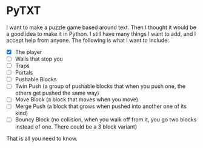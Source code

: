 # PyTXT

I want to make a puzzle game based around text. Then I thought it would be a good idea to make it in Python.
I still have many things I want to add, and I accept help from anyone. The following is what I want to include:
 - [x] The player
 - [ ] Walls that stop you
 - [ ] Traps
 - [ ] Portals
 - [ ] Pushable Blocks
 - [ ] Twin Push (a group of pushable blocks that when you push one, the others get pushed the same way)
 - [ ] Move Block (a block that moves when you move)
 - [ ] Merge Push (a block that grows when pushed into another one of its kind)
 - [ ] Bouncy Block (no collision, when you walk off from it, you go two blocks instead of one. There could be a 3 block variant)

That is all you need to know.
